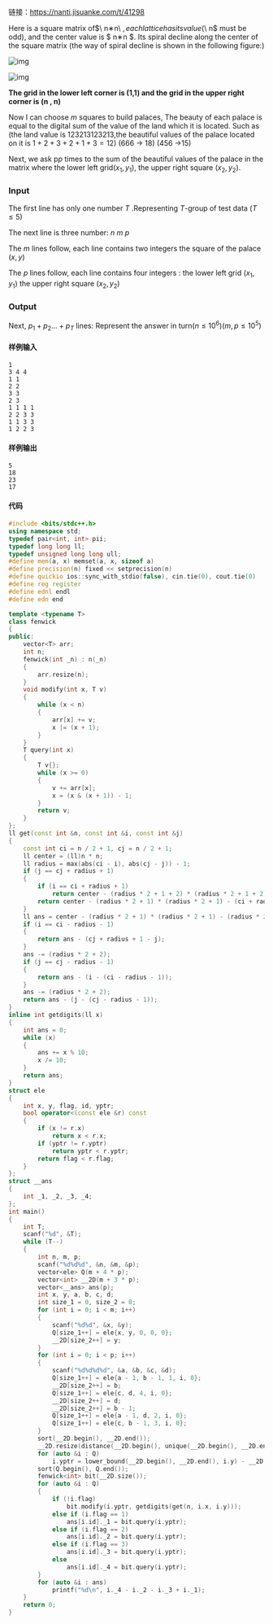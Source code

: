 链接：https://nanti.jisuanke.com/t/41298

Here is a square matrix of$\ n∗n\ $, each lattice has its value ($\ n$ must be odd), and the center value is $ n∗n $. Its spiral decline along the center of the square matrix (the way of spiral decline is shown in the following figure:)

![img](https://res.jisuanke.com/img/upload/20190826/3b1ac98800e8ff9958638769f0ea80956b2c552f.png)

![img](https://res.jisuanke.com/img/upload/20190826/e188ba2f470e2afbf1d21ac4d1887e2f225dd40b.png)

**The grid in the lower left corner is (1,1) and the grid in the upper right corner is (n , n)**

Now I can choose $m$ squares to build palaces, The beauty of each palace is equal to the digital sum of the value of the land which it is located. Such as (the land value is $123213123213$,the beautiful values of the palace located on it is $1+2+3+2+1+3=12$) ($666$ -> $18$) ($456$ ->$15$)

Next, we ask p*p* times to the sum of the beautiful values of the palace in the matrix where the lower left grid$(x_1,y_1)$, the upper right square $(x_2,y_2)$.

### Input

The first line has only one number $T$ .Representing $T$-group of test data $(T\le 5)$

The next line is three number: $n \ m \ p$

The $m$ lines follow, each line contains two integers the square of the palace $(x, y )$

The $p$ lines follow, each line contains four integers : the lower left grid $(x_1,y_1)$ the upper right square $(x_2,y_2)$

### Output

Next, $p_1+p_2...+p_T$ lines: Represent the answer in turn$(n \le 10^6)(m , p \le 10^5)$

#### 样例输入

```
1
3 4 4
1 1
2 2
3 3
2 3
1 1 1 1
2 2 3 3
1 1 3 3
1 2 2 3
```

#### 样例输出

```
5
18
23
17
```

#### 代码
```c++
#include <bits/stdc++.h>
using namespace std;
typedef pair<int, int> pii;
typedef long long ll;
typedef unsigned long long ull;
#define mem(a, x) memset(a, x, sizeof a)
#define precision(n) fixed << setprecision(n)
#define quickio ios::sync_with_stdio(false), cin.tie(0), cout.tie(0)
#define reg register
#define ednl endl
#define edn end

template <typename T>
class fenwick
{
public:
    vector<T> arr;
    int n;
    fenwick(int _n) : n(_n)
    {
        arr.resize(n);
    }
    void modify(int x, T v)
    {
        while (x < n)
        {
            arr[x] += v;
            x |= (x + 1);
        }
    }
    T query(int x)
    {
        T v{};
        while (x >= 0)
        {
            v += arr[x];
            x = (x & (x + 1)) - 1;
        }
        return v;
    }
};
ll get(const int &n, const int &i, const int &j)
{
    const int ci = n / 2 + 1, cj = n / 2 + 1;
    ll center = (ll)n * n;
    ll radius = max(abs(ci - i), abs(cj - j)) - 1;
    if (j == cj + radius + 1)
    {
        if (i == ci + radius + 1)
            return center - (radius * 2 + 1 + 2) * (radius * 2 + 1 + 2) + 1;
        return center - (radius * 2 + 1) * (radius * 2 + 1) - (ci + radius - i);
    }
    ll ans = center - (radius * 2 + 1) * (radius * 2 + 1) - (radius * 2 + 1);
    if (i == ci - radius - 1)
    {
        return ans - (cj + radius + 1 - j);
    }
    ans -= (radius * 2 + 2);
    if (j == cj - radius - 1)
    {
        return ans - (i - (ci - radius - 1));
    }
    ans -= (radius * 2 + 2);
    return ans - (j - (cj - radius - 1));
}
inline int getdigits(ll x)
{
    int ans = 0;
    while (x)
    {
        ans += x % 10;
        x /= 10;
    }
    return ans;
}
struct ele
{
    int x, y, flag, id, yptr;
    bool operator<(const ele &r) const
    {
        if (x != r.x)
            return x < r.x;
        if (yptr != r.yptr)
            return yptr < r.yptr;
        return flag < r.flag;
    }
};
struct __ans
{
    int _1, _2, _3, _4;
};
int main()
{
    int T;
    scanf("%d", &T);
    while (T--)
    {
        int n, m, p;
        scanf("%d%d%d", &n, &m, &p);
        vector<ele> Q(m + 4 * p);
        vector<int> __2D(m + 3 * p);
        vector<__ans> ans(p);
        int x, y, a, b, c, d;
        int size_1 = 0, size_2 = 0;
        for (int i = 0; i < m; i++)
        {
            scanf("%d%d", &x, &y);
            Q[size_1++] = ele{x, y, 0, 0, 0};
            __2D[size_2++] = y;
        }
        for (int i = 0; i < p; i++)
        {
            scanf("%d%d%d%d", &a, &b, &c, &d);
            Q[size_1++] = ele{a - 1, b - 1, 1, i, 0};
            __2D[size_2++] = b;
            Q[size_1++] = ele{c, d, 4, i, 0};
            __2D[size_2++] = d;
            __2D[size_2++] = b - 1;
            Q[size_1++] = ele{a - 1, d, 2, i, 0};
            Q[size_1++] = ele{c, b - 1, 3, i, 0};
        }
        sort(__2D.begin(), __2D.end());
        __2D.resize(distance(__2D.begin(), unique(__2D.begin(), __2D.end())));
        for (auto &i : Q)
            i.yptr = lower_bound(__2D.begin(), __2D.end(), i.y) - __2D.begin();
        sort(Q.begin(), Q.end());
        fenwick<int> bit(__2D.size());
        for (auto &i : Q)
        {
            if (!i.flag)
                bit.modify(i.yptr, getdigits(get(n, i.x, i.y)));
            else if (i.flag == 1)
                ans[i.id]._1 = bit.query(i.yptr);
            else if (i.flag == 2)
                ans[i.id]._2 = bit.query(i.yptr);
            else if (i.flag == 3)
                ans[i.id]._3 = bit.query(i.yptr);
            else
                ans[i.id]._4 = bit.query(i.yptr);
        }
        for (auto &i : ans)
            printf("%d\n", i._4 - i._2 - i._3 + i._1);
    }
    return 0;
}
```

